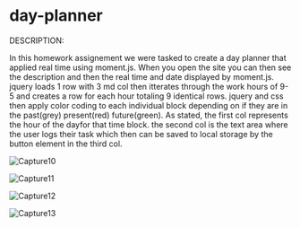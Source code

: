 # day-planner

DESCRIPTION:

In this homework assignement we were tasked to create a day planner that applied real time using moment.js. When you open the site you can then see the description and then the real time and date displayed by moment.js. jquery loads 1 row with 3 md col then itterates through the work hours of 9-5 and creates a row for each hour totaling 9 identical rows. jquery and css then apply color coding to each individual block depending on if they are in the past(grey) present(red) future(green). As stated, the first col represents the hour of the dayfor that time block. the second col is the text area where the user logs their task which then can be saved to local storage by the button element in the third col.

![Capture10](https://user-images.githubusercontent.com/70611424/97129820-76c79a00-1705-11eb-9b27-f4517d39de20.JPG)

![Capture11](https://user-images.githubusercontent.com/70611424/97129833-7e873e80-1705-11eb-8baf-34b598fd6410.JPG)

![Capture12](https://user-images.githubusercontent.com/70611424/97129858-8810a680-1705-11eb-960d-11dbf8ee5c22.JPG)

![Capture13](https://user-images.githubusercontent.com/70611424/97129875-8e068780-1705-11eb-9817-497cee19aaaa.JPG)
